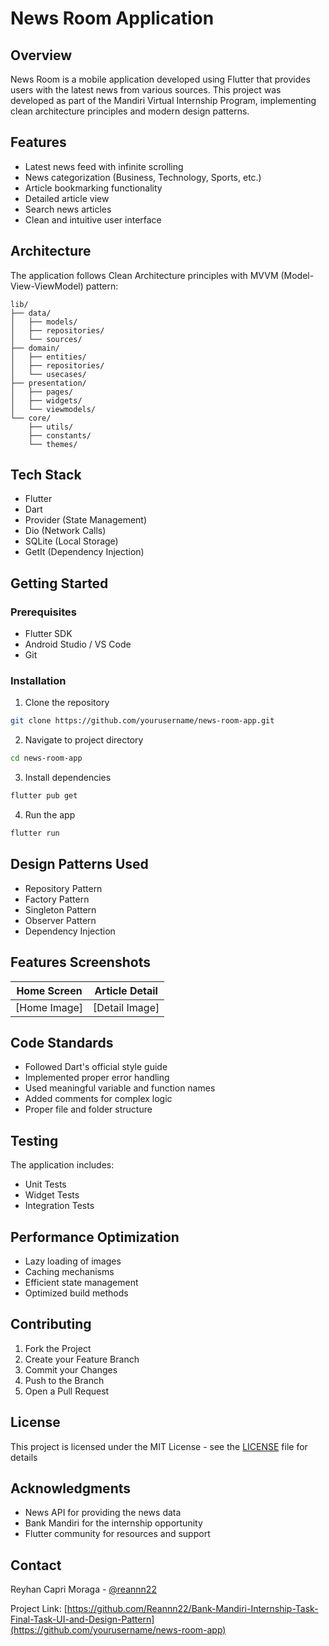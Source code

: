 # News Room Application

## Overview
News Room is a mobile application developed using Flutter that provides users with the latest news from various sources. This project was developed as part of the Mandiri Virtual Internship Program, implementing clean architecture principles and modern design patterns.

## Features
- Latest news feed with infinite scrolling
- News categorization (Business, Technology, Sports, etc.)
- Article bookmarking functionality
- Detailed article view
- Search news articles
- Clean and intuitive user interface

## Architecture
The application follows Clean Architecture principles with MVVM (Model-View-ViewModel) pattern:
```
lib/
├── data/
│   ├── models/
│   ├── repositories/
│   └── sources/
├── domain/
│   ├── entities/
│   ├── repositories/
│   └── usecases/
├── presentation/
│   ├── pages/
│   ├── widgets/
│   └── viewmodels/
└── core/
    ├── utils/
    ├── constants/
    └── themes/
```

## Tech Stack
- Flutter
- Dart
- Provider (State Management)
- Dio (Network Calls)
- SQLite (Local Storage)
- GetIt (Dependency Injection)

## Getting Started

### Prerequisites
- Flutter SDK
- Android Studio / VS Code
- Git

### Installation
1. Clone the repository
```bash
git clone https://github.com/yourusername/news-room-app.git
```

2. Navigate to project directory
```bash
cd news-room-app
```

3. Install dependencies
```bash
flutter pub get
```

4. Run the app
```bash
flutter run
```

## Design Patterns Used
- Repository Pattern
- Factory Pattern
- Singleton Pattern
- Observer Pattern
- Dependency Injection

## Features Screenshots
| Home Screen | Article Detail |
|-------------|----------------|
| [Home Image] | [Detail Image]

## Code Standards
- Followed Dart's official style guide
- Implemented proper error handling
- Used meaningful variable and function names
- Added comments for complex logic
- Proper file and folder structure

## Testing
The application includes:
- Unit Tests
- Widget Tests
- Integration Tests

## Performance Optimization
- Lazy loading of images
- Caching mechanisms
- Efficient state management
- Optimized build methods

## Contributing
1. Fork the Project
2. Create your Feature Branch
3. Commit your Changes
4. Push to the Branch
5. Open a Pull Request

## License
This project is licensed under the MIT License - see the [LICENSE](LICENSE) file for details

## Acknowledgments
- News API for providing the news data
- Bank Mandiri for the internship opportunity
- Flutter community for resources and support

## Contact
Reyhan Capri Moraga - [@reannn22](https://github.com/Reannn22)

Project Link: [https://github.com/Reannn22/Bank-Mandiri-Internship-Task-Final-Task-UI-and-Design-Pattern](https://github.com/yourusername/news-room-app)

